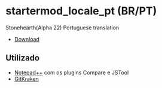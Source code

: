 # startermod_locale_pt (BR/PT)
Stonehearth(Alpha 22) Portuguese translation 
* [Download](https://www.4shared.com/file/Ro6duSUaei/startermod_locale_pt.html)

## Utilizado 

* [Notepad++](https://notepad-plus-plus.org/) com os plugins Compare e JSTool
* [GitKraken](https://www.gitkraken.com/)